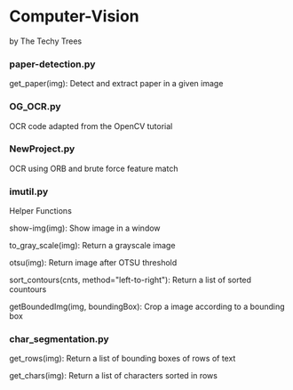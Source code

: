 # Computer-Vision
by The Techy Trees

### paper-detection.py
get_paper(img): Detect and extract paper in a given image

### OG_OCR.py
OCR code adapted from the OpenCV tutorial

### NewProject.py
OCR using ORB and brute force feature match

### imutil.py
Helper Functions

show-img(img): Show image in a window

to_gray_scale(img): Return a grayscale image

otsu(img): Return image after OTSU threshold

sort_contours(cnts, method="left-to-right"): Return a list of sorted countours

getBoundedImg(img, boundingBox): Crop a image according to a bounding box

### char_segmentation.py
get_rows(img): Return a list of bounding boxes of rows of text

get_chars(img): Return a list of characters sorted in rows

